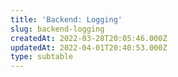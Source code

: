 ```yaml
---
title: 'Backend: Logging'
slug: backend-logging
createdAt: 2022-03-28T20:05:46.000Z
updatedAt: 2022-04-01T20:40:53.000Z
type: subtable
---
```


